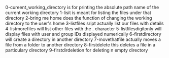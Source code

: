 0-cureent_working_directory is for printing the absolute path name of the current working directory
1-lisit is meant for listing the files under that directory
2-bring me home does the function of changing the working directory to the user's home
3-listfiles sript actually list our files with details
4-listmorefiles will list other files with the . character
5-listfilesdigitonly will display files with user and group IDs displayed numerically
6-firstdirectory will create a directory in another directory
7-movethatfile actually moves a file from a folder to another directory
8-firstdelete this deletes a file in a particulary directory
9-firstdirdeletion for deleting n empty directory


